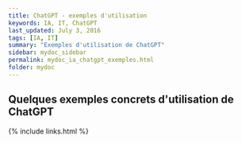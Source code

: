 ```yaml
---
title: ChatGPT - exemples d'utilisation
keywords: IA, IT, ChatGPT
last_updated: July 3, 2016
tags: [IA, IT]
summary: "Exemples d'utilisation de ChatGPT"
sidebar: mydoc_sidebar
permalink: mydoc_ia_chatgpt_exemples.html
folder: mydoc
---
```


## Quelques exemples concrets d'utilisation de ChatGPT

{% include links.html %}
